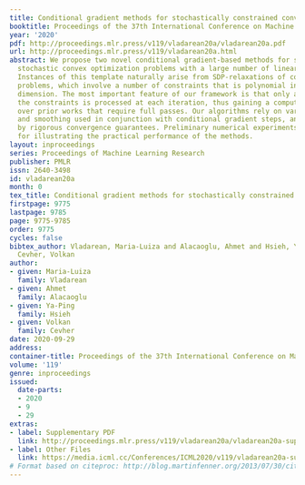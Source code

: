 ```yaml
---
title: Conditional gradient methods for stochastically constrained convex minimization
booktitle: Proceedings of the 37th International Conference on Machine Learning
year: '2020'
pdf: http://proceedings.mlr.press/v119/vladarean20a/vladarean20a.pdf
url: http://proceedings.mlr.press/v119/vladarean20a.html
abstract: We propose two novel conditional gradient-based methods for solving structured
  stochastic convex optimization problems with a large number of linear constraints.
  Instances of this template naturally arise from SDP-relaxations of combinatorial
  problems, which involve a number of constraints that is polynomial in the problem
  dimension. The most important feature of our framework is that only a subset of
  the constraints is processed at each iteration, thus gaining a computational advantage
  over prior works that require full passes. Our algorithms rely on variance reduction
  and smoothing used in conjunction with conditional gradient steps, and are accompanied
  by rigorous convergence guarantees. Preliminary numerical experiments are provided
  for illustrating the practical performance of the methods.
layout: inproceedings
series: Proceedings of Machine Learning Research
publisher: PMLR
issn: 2640-3498
id: vladarean20a
month: 0
tex_title: Conditional gradient methods for stochastically constrained convex minimization
firstpage: 9775
lastpage: 9785
page: 9775-9785
order: 9775
cycles: false
bibtex_author: Vladarean, Maria-Luiza and Alacaoglu, Ahmet and Hsieh, Ya-Ping and
  Cevher, Volkan
author:
- given: Maria-Luiza
  family: Vladarean
- given: Ahmet
  family: Alacaoglu
- given: Ya-Ping
  family: Hsieh
- given: Volkan
  family: Cevher
date: 2020-09-29
address: 
container-title: Proceedings of the 37th International Conference on Machine Learning
volume: '119'
genre: inproceedings
issued:
  date-parts:
  - 2020
  - 9
  - 29
extras:
- label: Supplementary PDF
  link: http://proceedings.mlr.press/v119/vladarean20a/vladarean20a-supp.pdf
- label: Other Files
  link: https://media.icml.cc/Conferences/ICML2020/v119/vladarean20a-supp.zip
# Format based on citeproc: http://blog.martinfenner.org/2013/07/30/citeproc-yaml-for-bibliographies/
---
```

